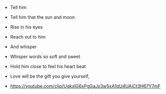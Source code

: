 
- Tell him
- Tell him that the sun and moon
- Rise in his eyes
- Reach out to him
- And whisper
- Whisper words so soft and sweet
- Hold him close to feel his heart beat
- Love will be the gift you give yourself,

- https://youtube.com/clip/UgkxlG6xPgGaJx3w5xA1qU4UAjCt3H67Y7mF
